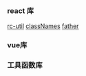 ### react 库
[rc-util](https://github.com/react-component/util)
[classNames](https://github.com/JedWatson/classnames)
[father](https://github.com/umijs/father)

### vue库
### 工具函数库